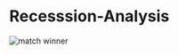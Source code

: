 # Recesssion-Analysis
![match winner](https://github.com/Sanketarali/Recesssion-Analysis/assets/110754364/c7da1207-6574-40d6-b1fe-dc9d12174e28)
